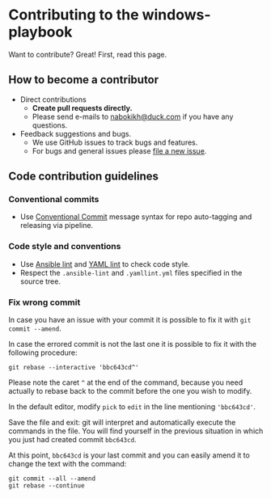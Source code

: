 # Contributing to the windows-playbook

Want to contribute? Great! First, read this page.

## How to become a contributor

- Direct contributions
  - **Create pull requests directly.**
  - Please send e-mails to <nabokikh@duck.com> if you have any questions.
- Feedback suggestions and bugs.
  - We use GitHub issues to track bugs and features.
  - For bugs and general issues please [file a new issue](https://github.com/AlexNabokikh/ubuntu-playbook/issues/new).

## Code contribution guidelines

### Conventional commits

- Use [Conventional Commit](https://www.conventionalcommits.org/en/v1.0.0/#summary) message syntax for repo auto-tagging and releasing via pipeline.

### Code style and conventions

- Use [Ansible lint](https://github.com/ansible/ansible-lint) and [YAML lint](https://github.com/adrienverge/yamllint) to check code style.
- Respect the `.ansible-lint` and `.yamllint.yml` files specified in the source tree.

### Fix wrong commit

In case you have an issue with your commit it is possible to fix it with `git commit --amend`.

In case the errored commit is not the last one it is possible to fix it with the following procedure:

```shell
git rebase --interactive 'bbc643cd^'
```

Please note the caret `^` at the end of the command, because you need actually to rebase back to the commit before the one you wish to modify.

In the default editor, modify `pick` to `edit` in the line mentioning `'bbc643cd'`.

Save the file and exit: git will interpret and automatically execute the commands in the file. You will find yourself in the previous situation in which you just had created commit `bbc643cd`.

At this point, `bbc643cd` is your last commit and you can easily amend it to change the text with the command:

```shell
git commit --all --amend
git rebase --continue
```
